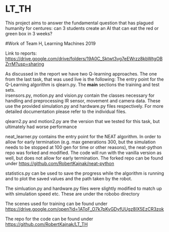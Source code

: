 # LT_TH
This project aims to answer the fundamental question that has plagued humanity for centures: can 3 students create an AI that can eat the red or green box in 3 weeks?

#Work of Team H, Learning Machines 2019

Link to reports: https://drive.google.com/drive/folders/19A0C_Sktwt3vg7eEWrzz8kbWtgOBZrrM?usp=sharing


As discussed in the report we have two Q-learning approaches. The one from the last task, that was used live is the following:
The entry point for the Q-Learning algorithm is qlearn.py. The __main__ sections the training and test sets.  
irsensors.py, motion.py and vision.py contain the classes necessary for handling and preprocessing IR sensor, movement and camera data. These use the provided simulation.py and hardware.py files respectively.
For more detailed documentation please refer to the individual files.  

qlearn2.py and motion2.py are the version that we tested for this task, but ultimately had worse performance

neat_learner.py contains the entry point for the NEAT algorithm. In order to allow for early termination (e.g. max generations 300, but the simulation needs to be stopped at 100 gen for time or other reasons), the neat-python repo was forked and modified. The code will run with the vanilla version as well, but does not allow for early termination. 
The forked repo can be found under https://github.com/RobertKajnak/neat-python  

statistics.py can be used to save the progress while the algorithm is running and to plot the saved values and the path taken by the robot.

The simluation.py and hardware.py files were slightly modified to match up with simulation speed etc. These are under the robobo directory  

The scenes used for training can be found under https://drive.google.com/open?id=1AToF_O7k7pKyGDyfUUgz8lX5EzCR3zok

The repo for the code can be found under https://github.com/RobertKajnak/LT_TH  
